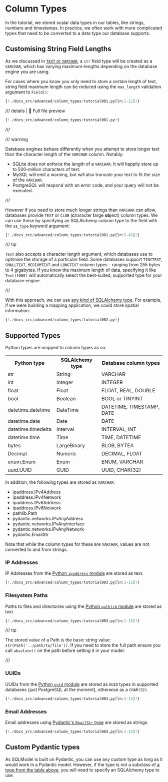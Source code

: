 # Column Types

In the tutorial, we stored scalar data types in our tables, like strings, numbers and timestamps. In practice, we often
work with more complicated types that need to be converted to a data type our database supports.

## Customising String Field Lengths

As we discussed in [`TEXT` or `VARCHAR`](../tutorial/create-db-and-table.md#text-or-varchar), a `str` field type will be
created as a `VARCHAR`, which has varying maximum-lengths depending on the database engine you are using.

For cases where you know you only need to store a certain length of text, string field maximum length can be reduced
using the `max_length` validation argument to `Field()`:

```Python hl_lines="11"
{!./docs_src/advanced/column_types/tutorial001.py[ln:1-12]!}
```

/// details | 👀 Full file preview

```Python
{!./docs_src/advanced/column_types/tutorial001.py!}
```

///

/// warning

Database engines behave differently when you attempt to store longer text than the character length of the `VARCHAR`
column. Notably:

* SQLite does not enforce the length of a `VARCHAR`. It will happily store up to 500-million characters of text.
* MySQL will emit a warning, but will also truncate your text to fit the size of the `VARCHAR`.
* PostgreSQL will respond with an error code, and your query will not be executed.

///

However if you need to store much longer strings than `VARCHAR` can allow, databases provide `TEXT` or `CLOB`
(**c**haracter **l**arge **ob**ject) column types. We can use these by specifying an SQLAlchemy column type to the field
with the `sa_type` keyword argument:

```Python hl_lines="12"
{!./docs_src/advanced/column_types/tutorial001.py[ln:5-45]!}
```

/// tip

`Text` also accepts a character length argument, which databases use to optimise the storage of a particular field.
Some databases support `TINYTEXT`, `SMALLTEXT`, `MEDIUMTEXT` and `LONGTEXT` column types - ranging from 255 bytes to
4 gigabytes. If you know the maximum length of data, specifying it like `Text(1000)` will automatically select the
best-suited, supported type for your database engine.

///


With this approach, we can use [any kind of SQLAlchemy type](https://docs.sqlalchemy.org/en/20/core/type_basics.html).
For example, if we were building a mapping application, we could store spatial information:

```Python
{!./docs_src/advanced/column_types/tutorial002.py!}
```

## Supported Types

Python types are mapped to column types as so:

<table>
<tr>
<th>Python type</th><th>SQLAlchemy type</th><th>Database column types</th>
</tr>
<tr>
<td>str</td><td>String</td><td>VARCHAR</td>
</tr>
<tr>
<td>int</td><td>Integer</td><td>INTEGER</td>
</tr>
<tr>
<td>float</td><td>Float</td><td>FLOAT, REAL, DOUBLE</td>
</tr>
<tr>
<td>bool</td><td>Boolean</td><td>BOOL or TINYINT</td>
</tr>
<tr>
<td>datetime.datetime</td><td>DateTime</td><td>DATETIME, TIMESTAMP, DATE</td>
</tr>
<tr>
<td>datetime.date</td><td>Date</td><td>DATE</td>
</tr>
<tr>
<td>datetime.timedelta</td><td>Interval</td><td>INTERVAL, INT</td>
</tr>
<tr>
<td>datetime.time</td><td>Time</td><td>TIME, DATETIME</td>
</tr>
<tr>
<td>bytes</td><td>LargeBinary</td><td>BLOB, BYTEA</td>
</tr>
<tr>
<td>Decimal</td><td>Numeric</td><td>DECIMAL, FLOAT</td>
</tr>
<tr>
<td>enum.Enum</td><td>Enum</td><td>ENUM, VARCHAR</td>
</tr>
<tr>
<td>uuid.UUID</td><td>GUID</td><td>UUID, CHAR(32)</td>
</tr>
</table>

In addition, the following types are stored as `VARCHAR`:

* ipaddress.IPv4Address
* ipaddress.IPv4Network
* ipaddress.IPv6Address
* ipaddress.IPv6Network
* pathlib.Path
* pydantic.networks.IPvAnyAddress
* pydantic.networks.IPvAnyInterface
* pydantic.networks.IPvAnyNetwork
* pydantic.EmailStr

Note that while the column types for these are `VARCHAR`, values are not converted to and from strings.   

### IP Addresses

IP Addresses from the <a href="https://docs.python.org/3/library/ipaddress.html" class="external-link" target="_blank">Python `ipaddress` module</a> are stored as text.

```Python hl_lines="5 11"
{!./docs_src/advanced/column_types/tutorial003.py[ln:1-15]!}
```

### Filesystem Paths

Paths to files and directories using the <a href="https://docs.python.org/3/library/pathlib.html" class="external-link" target="_blank">Python `pathlib` module</a> are stored as text.

```Python hl_lines="2 12"
{!./docs_src/advanced/column_types/tutorial003.py[ln:1-15]!}
```

/// tip

The stored value of a Path is the basic string value: `str(Path('../path/to/file'))`. If you need to store the full path
ensure you call `absolute()` on the path before setting it in your model.

///

### UUIDs

UUIDs from the <a href="https://docs.python.org/3/library/uuid.html" class="external-link" target="_blank">Python `uuid`
module</a> are stored as `UUID` types in supported databases (just PostgreSQL at the moment), otherwise as a `CHAR(32)`.

```Python hl_lines="3 10"
{!./docs_src/advanced/column_types/tutorial003.py[ln:1-15]!}
```

### Email Addresses

Email addresses using <a href="https://docs.pydantic.dev/latest/api/networks/#pydantic.networks.EmailStr" class="external-link" target="_blank">Pydantic's `EmailStr` type</a>
are stored as strings.

```Python hl_lines="5 14"
{!./docs_src/advanced/column_types/tutorial003.py[ln:1-15]!}
```


## Custom Pydantic types

As SQLModel is built on Pydantic, you can use any custom type as long as it would work in a Pydantic model. However, if
the type is not a subclass of [a type from the table above](#supported-types), you will need to specify an SQLAlchemy
type to use.
